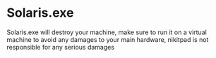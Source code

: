 # Solaris.exe
Solaris.exe will destroy your machine, make sure to run it on a virtual machine to avoid any damages to your main hardware, nikitpad is not responsible for any serious damages
